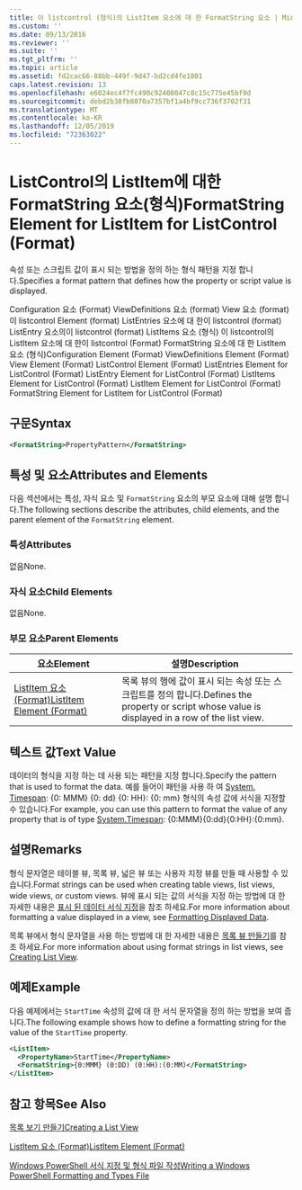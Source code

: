 ```yaml
---
title: 이 listcontrol (형식)의 ListItem 요소에 대 한 FormatString 요소 | Microsoft Docs
ms.custom: ''
ms.date: 09/13/2016
ms.reviewer: ''
ms.suite: ''
ms.tgt_pltfrm: ''
ms.topic: article
ms.assetid: fd2cac66-88bb-449f-9d47-bd2cd4fe1801
caps.latest.revision: 13
ms.openlocfilehash: e6024ec4f7fc490c92408047c8c15c775e45bf9d
ms.sourcegitcommit: debd2b38fb8070a7357bf1a4bf9cc736f3702f31
ms.translationtype: MT
ms.contentlocale: ko-KR
ms.lasthandoff: 12/05/2019
ms.locfileid: "72363022"
---
```

# <a name="formatstring-element-for-listitem-for-listcontrol--format"></a><span data-ttu-id="c368a-102">ListControl의 ListItem에 대한 FormatString 요소(형식)</span><span class="sxs-lookup"><span data-stu-id="c368a-102">FormatString Element for ListItem for ListControl  (Format)</span></span>

<span data-ttu-id="c368a-103">속성 또는 스크립트 값이 표시 되는 방법을 정의 하는 형식 패턴을 지정 합니다.</span><span class="sxs-lookup"><span data-stu-id="c368a-103">Specifies a format pattern that defines how the property or script value is displayed.</span></span>

<span data-ttu-id="c368a-104">Configuration 요소 (Format) ViewDefinitions 요소 (format) View 요소 (format)이 listcontrol Element (format) ListEntries 요소에 대 한이 listcontrol (format) ListEntry 요소의이 listcontrol (format) ListItems 요소 (형식) 이 listcontrol의 ListItem 요소에 대 한이 listcontrol (Format) FormatString 요소에 대 한 ListItem 요소 (형식)</span><span class="sxs-lookup"><span data-stu-id="c368a-104">Configuration Element (Format) ViewDefinitions Element (Format) View Element (Format) ListControl Element (Format) ListEntries Element for ListControl (Format) ListEntry Element for ListControl (Format) ListItems Element for ListControl (Format) ListItem Element for ListControl (Format) FormatString Element for ListItem for ListControl (Format)</span></span>

## <a name="syntax"></a><span data-ttu-id="c368a-105">구문</span><span class="sxs-lookup"><span data-stu-id="c368a-105">Syntax</span></span>

```xml
<FormatString>PropertyPattern</FormatString>
```

## <a name="attributes-and-elements"></a><span data-ttu-id="c368a-106">특성 및 요소</span><span class="sxs-lookup"><span data-stu-id="c368a-106">Attributes and Elements</span></span>

<span data-ttu-id="c368a-107">다음 섹션에서는 특성, 자식 요소 및 `FormatString` 요소의 부모 요소에 대해 설명 합니다.</span><span class="sxs-lookup"><span data-stu-id="c368a-107">The following sections describe the attributes, child elements, and the parent element of the `FormatString` element.</span></span>

### <a name="attributes"></a><span data-ttu-id="c368a-108">특성</span><span class="sxs-lookup"><span data-stu-id="c368a-108">Attributes</span></span>

<span data-ttu-id="c368a-109">없음</span><span class="sxs-lookup"><span data-stu-id="c368a-109">None.</span></span>

### <a name="child-elements"></a><span data-ttu-id="c368a-110">자식 요소</span><span class="sxs-lookup"><span data-stu-id="c368a-110">Child Elements</span></span>

<span data-ttu-id="c368a-111">없음</span><span class="sxs-lookup"><span data-stu-id="c368a-111">None.</span></span>

### <a name="parent-elements"></a><span data-ttu-id="c368a-112">부모 요소</span><span class="sxs-lookup"><span data-stu-id="c368a-112">Parent Elements</span></span>

|<span data-ttu-id="c368a-113">요소</span><span class="sxs-lookup"><span data-stu-id="c368a-113">Element</span></span>|<span data-ttu-id="c368a-114">설명</span><span class="sxs-lookup"><span data-stu-id="c368a-114">Description</span></span>|
|-------------|-----------------|
|[<span data-ttu-id="c368a-115">ListItem 요소 (Format)</span><span class="sxs-lookup"><span data-stu-id="c368a-115">ListItem Element (Format)</span></span>](./listitem-element-for-listitems-for-listcontrol-format.md)|<span data-ttu-id="c368a-116">목록 뷰의 행에 값이 표시 되는 속성 또는 스크립트를 정의 합니다.</span><span class="sxs-lookup"><span data-stu-id="c368a-116">Defines the property or script whose value is displayed in a row of the list view.</span></span>|

## <a name="text-value"></a><span data-ttu-id="c368a-117">텍스트 값</span><span class="sxs-lookup"><span data-stu-id="c368a-117">Text Value</span></span>

<span data-ttu-id="c368a-118">데이터의 형식을 지정 하는 데 사용 되는 패턴을 지정 합니다.</span><span class="sxs-lookup"><span data-stu-id="c368a-118">Specify the pattern that is used to format the data.</span></span> <span data-ttu-id="c368a-119">예를 들어이 패턴을 사용 하 여 [System. Timespan](/dotnet/api/System.TimeSpan): {0: MMM} {0: dd} {0: HH}: {0: mm} 형식의 속성 값에 서식을 지정할 수 있습니다.</span><span class="sxs-lookup"><span data-stu-id="c368a-119">For example, you can use this pattern to format the value of any property that is of type [System.Timespan](/dotnet/api/System.TimeSpan): {0:MMM}{0:dd}{0:HH}:{0:mm}.</span></span>

## <a name="remarks"></a><span data-ttu-id="c368a-120">설명</span><span class="sxs-lookup"><span data-stu-id="c368a-120">Remarks</span></span>

<span data-ttu-id="c368a-121">형식 문자열은 테이블 뷰, 목록 뷰, 넓은 뷰 또는 사용자 지정 뷰를 만들 때 사용할 수 있습니다.</span><span class="sxs-lookup"><span data-stu-id="c368a-121">Format strings can be used when creating table views, list views, wide views, or custom views.</span></span> <span data-ttu-id="c368a-122">뷰에 표시 되는 값의 서식을 지정 하는 방법에 대 한 자세한 내용은 [표시 된 데이터 서식 지정](./formatting-displayed-data.md)을 참조 하세요.</span><span class="sxs-lookup"><span data-stu-id="c368a-122">For more information about formatting a value displayed in a view, see [Formatting Displayed Data](./formatting-displayed-data.md).</span></span>

<span data-ttu-id="c368a-123">목록 뷰에서 형식 문자열을 사용 하는 방법에 대 한 자세한 내용은 [목록 뷰 만들기](./creating-a-list-view.md)를 참조 하세요.</span><span class="sxs-lookup"><span data-stu-id="c368a-123">For more information about using format strings in list views, see [Creating List View](./creating-a-list-view.md).</span></span>

## <a name="example"></a><span data-ttu-id="c368a-124">예제</span><span class="sxs-lookup"><span data-stu-id="c368a-124">Example</span></span>

<span data-ttu-id="c368a-125">다음 예제에서는 `StartTime` 속성의 값에 대 한 서식 문자열을 정의 하는 방법을 보여 줍니다.</span><span class="sxs-lookup"><span data-stu-id="c368a-125">The following example shows how to define a formatting string for the value of the `StartTime` property.</span></span>

```xml
<ListItem>
  <PropertyName>StartTime</PropertyName>
  <FormatString>{0:MMM} (0:DD) (0:HH):(0:MM)</FormatString>
</ListItem>
```

## <a name="see-also"></a><span data-ttu-id="c368a-126">참고 항목</span><span class="sxs-lookup"><span data-stu-id="c368a-126">See Also</span></span>

[<span data-ttu-id="c368a-127">목록 보기 만들기</span><span class="sxs-lookup"><span data-stu-id="c368a-127">Creating a List View</span></span>](./creating-a-list-view.md)

[<span data-ttu-id="c368a-128">ListItem 요소 (Format)</span><span class="sxs-lookup"><span data-stu-id="c368a-128">ListItem Element (Format)</span></span>](./listitem-element-for-listitems-for-listcontrol-format.md)

[<span data-ttu-id="c368a-129">Windows PowerShell 서식 지정 및 형식 파일 작성</span><span class="sxs-lookup"><span data-stu-id="c368a-129">Writing a Windows PowerShell Formatting and Types File</span></span>](./writing-a-powershell-formatting-file.md)

